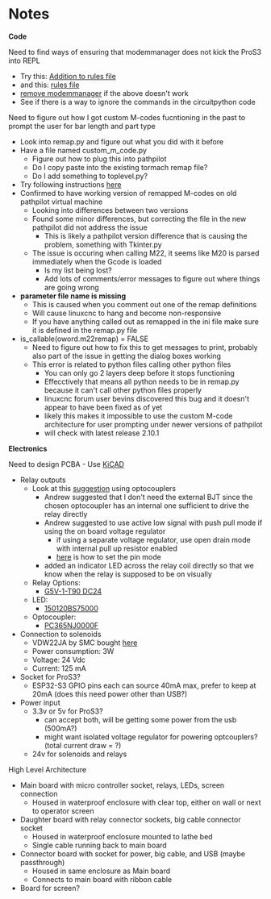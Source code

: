 # Notes

**Code**

Need to find ways of ensuring that modemmanager does not kick the ProS3 into REPL
- Try this: [Addition to rules file](https://www.metrel.si/support/confluence/mpd/en/software-troubleshooting/how-to-communicate-with-instruments-under-linux#:~:text=On%20most%20Linux%20distributions%20ModemManager,to%20use%20specific%20USB%20device)
- and this: [rules file](https://www.downtowndougbrown.com/2016/10/fix-for-usb-serial-port-being-opened-by-modemmanager-at-startup/)
- [remove modemmanager](https://superuser.com/questions/568502/usb-device-blocked-at-startup-by-modem-manager) if the above doesn't work
- See if there is a way to ignore the commands in the circuitpython code

Need to figure out how I got custom M-codes fucntioning in the past to prompt the user for bar length and part type
- Look into remap.py and figure out what you did with it before
- Have a file named custom_m_code.py
  - Figure out how to plug this into pathpilot
  - Do I copy paste into the existing tormach remap file?
  - Do I add something to toplevel.py?
- Try following instructions [here](https://forum.linuxcnc.org/20-g-code/33642-custom-m-code-python)
- Confirmed to have working version of remapped M-codes on old pathpilot virtual machine
  - Looking into differences between two versions
  - Found some minor differences, but correcting the file in the new pathpilot did not address the issue
    - This is likely a pathpilot version difference that is causing the problem, something with Tkinter.py
  - The issue is occuring when calling M22, it seems like M20 is parsed immediately when the Gcode is loaded
    - Is my list being lost?
    - Add lots of comments/error messages to figure out where things are going wrong
- **parameter file name is missing**
  - This is caused when you comment out one of the remap definitions
  - Will cause linuxcnc to hang and become non-responsive
  - If you have anything called out as remapped in the ini file make sure it is defined in the remap.py file
- is_callable(oword.m22remap) = FALSE
  - Need to figure out how to fix this to get messages to print, probably also part of the issue in getting the dialog boxes working
  - This error is related to python files calling other python files
    - You can only go 2 layers deep before it stops functioning
    - Effecctively that means all python needs to be in remap.py because it can't call other python files properly
    - linuxcnc forum user bevins discovered this bug and it doesn't appear to have been fixed as of yet
    - likely this makes it impossible to use the custom M-code architecture for user prompting under newer versions of pathpilot
    - will check with latest release 2.10.1

**Electronics**

Need to design PCBA - Use [KiCAD](https://www.kicad.org/)
- Relay outputs
  - Look at this [suggestion](https://electronics.stackexchange.com/questions/449872/relay-control-by-using-microcontroller) using optocouplers
    - Andrew suggested that I don't need the external BJT since the chosen optocoupler has an internal one sufficient to drive the relay directly
    - Andrew suggested to use active low signal with push pull mode if using the on board voltage regulator
      - if using a separate voltage regulator, use open drain mode with internal pull up resistor enabled
      - [here](https://docs.circuitpython.org/en/latest/shared-bindings/digitalio/index.html) is how to set the pin mode
    - added an indicator LED across the relay coil directly so that we know when the relay is supposed to be on visually
  - Relay Options:
    - [G5V-1-T90 DC24](https://www.digikey.com/en/products/detail/omron-electronics-inc-emc-div/G5V-1-T90-DC24/6650357)
  - LED:
    - [150120BS75000](https://www.digikey.com/en/products/detail/w%C3%BCrth-elektronik/150120BS75000/4489933)
  - Optocoupler:
    - [PC365NJ0000F](https://www.digikey.com/en/products/detail/sharp-socle-technology/PC365NJ0000F/720501)
- Connection to solenoids
  - VDW22JA by SMC bought [here](https://us.misumi-ec.com/vona2/detail/221006494761/?HissuCode=VDW22JA&PNSearch=VDW22JA&searchFlow=results2type&KWSearch=VDW22JA&Tab=catalog&curSearch=%7b%22field%22%3a%22%40search%22%2c%22seriesCode%22%3a%22221006494761%22%2c%22innerCode%22%3a%22%22%2c%22sort%22%3a1%2c%22specSortFlag%22%3a0%2c%22allSpecFlag%22%3a0%2c%22page%22%3a1%2c%22pageSize%22%3a%2260%22%2c%2200000030955%22%3a%22b%22%2c%2200000030968%22%3a%22g%22%2c%2200000030971%22%3a%22b%22%2c%2200000030965%22%3a%22mdm00000000000003%22%2c%22SP910002396%22%3a%22mdm00000000000006%22%2c%22SP910002397%22%3a%22mdm00000000000001%22%2c%22SP910002399%22%3a%22mdm00000000000001%22%2c%22SP910002400%22%3a%22mdm00000000000001%22%2c%22SP910002401%22%3a%22mdm00000000000001%22%2c%22SP910002402%22%3a%22mdm00000000000001%22%2c%22fixedInfo%22%3a%22innerCode%3aMDM00012160730%7c19%22%7d)
  - Power consumption: 3W
  - Voltage: 24 Vdc
  - Current: 125 mA
- Socket for ProS3?
  - ESP32-S3 GPIO pins each can source 40mA max, prefer to keep at 20mA (does this need power other than USB?)
- Power input
  - 3.3v or 5v for ProS3?
    - can accept both, will be getting some power from the usb (500mA?)
    - might want isolated voltage regulator for powering optcouplers? (total current draw = ?)
  - 24v for solenoids and relays

High Level Architecture
- Main board with micro controller socket, relays, LEDs, screen connection
  - Housed in waterproof enclosure with clear top, either on wall or next to operator screen
- Daughter board with relay connector sockets, big cable connector socket
  - Housed in waterproof enclosure mounted to lathe bed
  - Single cable running back to main board
- Connector board with socket for power, big cable, and USB (maybe passthrough)
  - Housed in same enclosure as Main board
  - Connects to main board with ribbon cable
- Board for screen?
